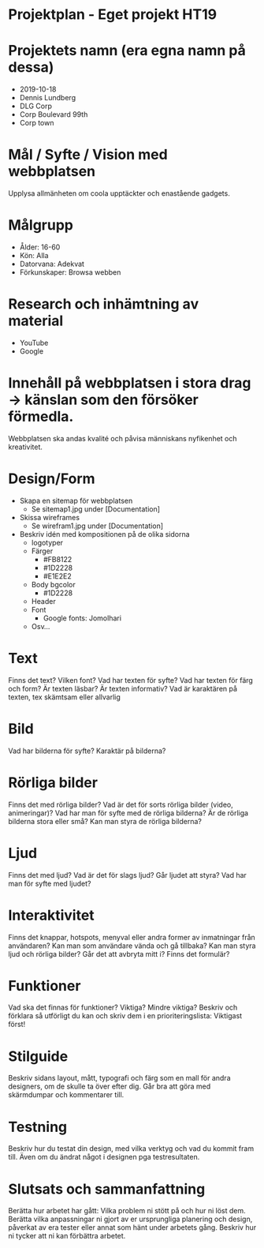 # Projektplan - Eget projekt HT19

# Projektets namn (era egna namn på dessa)
- 2019-10-18
- Dennis Lundberg
- DLG Corp
- Corp Boulevard 99th 
- Corp town

# Mål / Syfte / Vision med webbplatsen
Upplysa allmänheten om coola upptäckter och enastående
gadgets.

# Målgrupp
- Ålder: 16-60
- Kön: Alla
- Datorvana: Adekvat
- Förkunskaper: Browsa webben

# Research och inhämtning av material
- YouTube
- Google

<!-- Beskrivning av webbplatsen -->

# Innehåll på webbplatsen i stora drag -> känslan som den försöker förmedla.
Webbplatsen ska andas kvalité och påvisa människans nyfikenhet och kreativitet. 

# Design/Form
* Skapa en sitemap för webbplatsen
    * Se sitemap1.jpg under [Documentation]
* Skissa wireframes 
    * Se wirefram1.jpg under [Documentation]
* Beskriv idén med kompositionen på de olika sidorna
    * logotyper
    * Färger
        * #FB8122
        * #1D2228
        * #E1E2E2
    * Body bgcolor
        * #1D2228
    * Header 
    * Font
        * Google fonts: Jomolhari
    * Osv… 
# Text 
Finns det text? Vilken font? Vad har texten för syfte? Vad har texten för färg och form? Är texten läsbar? Är texten informativ? Vad är karaktären på texten, tex skämtsam eller allvarlig
# Bild
Vad har bilderna för syfte? Karaktär på bilderna?

# Rörliga bilder
Finns det med rörliga bilder? Vad är det för sorts rörliga bilder (video, animeringar)? Vad har man för syfte med de rörliga bilderna? Är de rörliga bilderna stora eller små? Kan man styra de rörliga bilderna?

# Ljud  
Finns det med ljud? Vad är det för slags ljud? Går ljudet att styra? Vad har man för syfte med ljudet?

# Interaktivitet  
Finns det knappar, hotspots, menyval eller andra former av inmatningar från användaren? Kan man som användare vända och gå tillbaka? Kan man styra ljud och rörliga bilder? Går det att avbryta mitt i? Finns det formulär?

# Funktioner 
Vad ska det finnas för funktioner? Viktiga? Mindre viktiga? Beskriv och förklara så utförligt du kan och skriv dem i en prioriteringslista: Viktigast först! 

<!-- Sätt igång och koda din webbplats stenhårt! -->

<!-- Stilguide & Tester -->

# Stilguide
Beskriv sidans layout, mått, typografi och färg som en mall för andra designers, om de skulle ta över efter dig. Går bra att göra med skärmdumpar och kommentarer till.

# Testning
Beskriv hur du testat din design, med vilka verktyg och vad du kommit fram till. Även om du ändrat något i designen pga testresultaten.

# Slutsats och sammanfattning
Berätta hur arbetet har gått: Vilka problem ni stött på och hur ni löst dem.
Berätta vilka anpassningar ni gjort av er ursprungliga planering och design, påverkat av era tester eller annat som hänt under arbetets gång.
Beskriv hur ni tycker att ni kan förbättra arbetet.